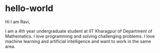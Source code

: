 # hello-world

Hi I am Ravi,

I am a 4th year undergraduate student at IIT Kharagpur of Department of Mathematics. I love programming and solving challenging problems. I love machine learning and artificial intelligence and want to work in the same area.
